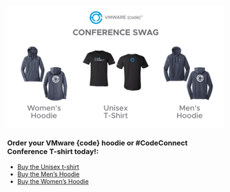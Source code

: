 <img src="swag.jpg" alt="Order VMware {code} Swag!" width="800">


<h3>Order your VMware {code} hoodie or #CodeConnect Conference T-shirt today!:</h3>
  <ul> 
    <li><a href="https://vmware.zorch.com/apparel/ladies-apparel/1452258/1452258/bella-canvas-unisex-t-shirt-1pc.html">Buy the Unisex t-shirt</a></li>
    <li><a href="https://vmware.zorch.com/apparel/men-s-apparel/1452242/1452242/new-era-tri-blend-fleece-hoodie-1pc.html"> Buy the Men’s Hoodie</a></li>
    <li><a href="https://vmware.zorch.com/apparel/ladies-apparel/1452250/1452250/new-era-ladies-tri-blend-fleece-hoodie-1pc.html">Buy the Women’s Hoodie</a></li> 
 
  </ul>


